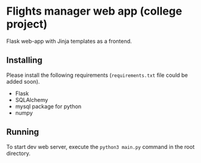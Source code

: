 # Flights manager web app (college project)

Flask web-app with Jinja templates as a frontend.

## Installing

Please install the following requirements (`requirements.txt` file could be added soon).

- Flask
- SQLAlchemy
- mysql package for python
- numpy
   
## Running
To start dev web server, execute the `python3 main.py` command in the root directory.
